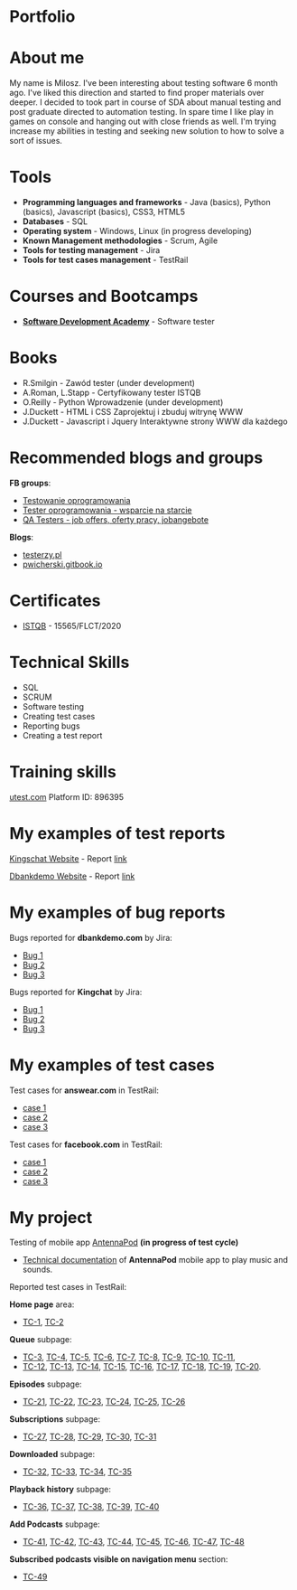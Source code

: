 # Portfolio
# About me
My name is Milosz. I've been interesting about testing software 6 month ago. I've liked this direction and started to find proper materials over deeper. I decided to took part in course of SDA about manual testing and post graduate directed to automation testing. In spare time I like play in games on console and hanging out with close friends as well. I'm trying increase my abilities in testing and seeking new solution to how to solve a sort of issues.
# Tools
* **Programming languages and frameworks** - Java (basics), Python (basics), Javascript (basics), CSS3, HTML5
* **Databases** - SQL
* **Operating system** - Windows, Linux (in progress developing) 
* **Known Management methodologies** - Scrum, Agile
* **Tools for testing management** - Jira
* **Tools for test cases management** - TestRail
# Courses and Bootcamps
* **[Software Development Academy](https://sdacademy.pl)** - Software tester

# Books
* R.Smilgin - Zawód tester (under development)
* A.Roman, L.Stapp - Certyfikowany tester ISTQB
* O.Reilly - Python Wprowadzenie (under development)
* J.Duckett - HTML i CSS Zaprojektuj i zbuduj witrynę WWW
* J.Duckett - Javascript i Jquery Interaktywne strony WWW dla każdego
# Recommended blogs and groups
**FB groups**: 
 * [Testowanie oprogramowania](https://www.facebook.com/groups/TestowanieOprogramowania/)
 * [Tester oprogramowania - wsparcie na starcie](https://www.facebook.com/groups/testeroprogramowania)
 * [QA Testers - job offers, oferty pracy, jobangebote](https://www.facebook.com/groups/808752555920542)
 
**Blogs**:

* [testerzy.pl](https://testerzy.pl/)
* [pwicherski.gitbook.io](https://pwicherski.gitbook.io)

# Certificates
* [ISTQB](https://www.gasq.org/en/certification/check-a-certificate.html) - 15565/FLCT/2020
# Technical Skills
* SQL
* SCRUM
* Software testing
* Creating test cases
* Reporting bugs
* Creating a test report
# Training skills
[utest.com](https://www.utest.com) Platform ID: 896395
# My examples of test reports

[Kingschat Website](https://accounts.kingsch.at) - Report [link](https://drive.google.com/file/d/1PmJnXPpRzYiz46exCKzCSdhnKcyUxF0h/view?usp=sharing)

[Dbankdemo Website](http://dbankdemo.com) - Report [link](https://drive.google.com/file/d/1yMfUu516NrW9fKriguoQW1civllPtzV9/view?usp=sharing)
# My examples of bug reports

Bugs reported for **dbankdemo.com** by Jira:
* [Bug 1](https://drive.google.com/file/d/1OrMBzXudkt9rntgAaaO45UeiXESrh_Op/view?usp=sharing)
* [Bug 2](https://drive.google.com/file/d/1gZzGwLTs2dwWsVVLgsWL3oyEHag9Ulun/view?usp=sharing)
* [Bug 3](https://drive.google.com/file/d/1ZiAiu8EtOZhLgRaYDww7GoARIlESKUva/view?usp=sharing)

Bugs reported for **Kingchat** by Jira:
* [Bug 1](https://drive.google.com/file/d/1FS3vIWABMrop-caJvERrxa5U5JIelUuz/view?usp=sharing)
* [Bug 2](https://drive.google.com/file/d/1ENT9xKW3svp2VRHCpj2zHZLWA6C52MrL/view?usp=sharing)
* [Bug 3](https://drive.google.com/file/d/12AdWjDNb4Nsxyea9peljR2N0k0VXEs_s/view?usp=sharing)

# My examples of test cases
Test cases for **answear.com** in TestRail:
* [case 1](https://drive.google.com/file/d/1uHMQHMdsdJEtZRFmOj10s2FKVs5UkB_H/view?usp=sharing)
* [case 2](https://drive.google.com/file/d/1R_EBY3vRAp1T7Qc1PI83pcC0xugsqysV/view?usp=sharing)
* [case 3](https://drive.google.com/file/d/1-AvuXnHxYA1b2c1N_6QDZRjehp7tOPN3/view?usp=sharing)

Test cases for **facebook.com** in TestRail:
* [case 1](https://drive.google.com/file/d/1S0OT7E9xZPUOaaXLqh2AWnLSH9AzsVFz/view?usp=sharing)
* [case 2](https://drive.google.com/file/d/1s5060iZKoL61kEj-bofbK4QmNZdnO3Mn/view?usp=sharing)
* [case 3](https://drive.google.com/file/d/1_tKtvMeloaZ8qBEzZKh8sN1o4cvL8InE/view?usp=sharing)

# My project
Testing of mobile app [AntennaPod](https://play.google.com/store/apps/details?id=de.danoeh.antennapod) **(in progress of test cycle)**

* [Technical documentation](https://drive.google.com/file/d/1iKb-daDV48aco42bhiRktwYxdk4WJuI-/view?usp=sharing) of **AntennaPod** mobile app to play music and sounds.


Reported test cases in TestRail:

**Home page** area:
* [TC-1](https://drive.google.com/file/d/1W0rDEXr3Am52szgLb28vZOJi8hAZZFJb/view?usp=sharing), [TC-2](https://drive.google.com/file/d/149GtTxoVJOO1NlLIbtuOJTAQ14BUSKcK/view?usp=sharing)

**Queue** subpage:
* [TC-3](https://drive.google.com/file/d/1ZipfWHMcAE3W14u0HarcGhDj1xZyPwkG/view?usp=sharing), [TC-4](https://drive.google.com/file/d/1ntUaqrrwsTvdK_qWH_a2I48vwWWGR8-M/view?usp=sharing), [TC-5](https://drive.google.com/file/d/1LdmRZ-0_2zWbWZdEtFzEf49sKvdkaE4A/view?usp=sharing), [TC-6](https://drive.google.com/file/d/19p2Z5Xmfi6G-WW2a34c6t506ch87ouYi/view?usp=sharing), [TC-7](https://drive.google.com/file/d/1b5H05d_jdJIY7vXTDTXyv64PdVBSZYp8/view?usp=sharing), [TC-8](https://drive.google.com/file/d/1gFUVOimLi2-bk-LI03bean1eLo5oNN24/view?usp=sharing), [TC-9](https://drive.google.com/file/d/1xeSlr8IKZtiUJV92iNOlWgpdJIdqDZrV/view?usp=sharing), [TC-10](https://drive.google.com/file/d/1OOFWS5qi_DEyikAqv8F6EZKLy8k84wpD/view?usp=sharing), [TC-11](https://drive.google.com/file/d/1cgnFFMSAGCEd6wwvl8259xOuVfs5c_s9/view?usp=sharing),
* [TC-12](https://drive.google.com/file/d/1jcr0cSTHfZjnVl9o8m0UbC550RjB2RDe/view?usp=sharing), [TC-13](https://drive.google.com/file/d/1I4wn5mUaIQ4y6k-7JLnaKMpogpRMX7C0/view?usp=sharing), [TC-14](https://drive.google.com/file/d/105I0ag5mUL7yZY1IvwgCQUoiCDPqBPm1/view?usp=sharing), [TC-15](https://drive.google.com/file/d/1Jvh08MBO8GPfS2v_b-_qE1G0zJowyiXB/view?usp=sharing), [TC-16](https://drive.google.com/file/d/11lvlD3pVZEG2__YbHXYa_Ip7LH6syaBY/view?usp=sharing), [TC-17](https://drive.google.com/file/d/1KcIfsDqJM8md1fFzi4p_fK6iZQvXOvuX/view?usp=sharing), [TC-18](https://drive.google.com/file/d/1ZgNqbg3hypQbuRmURBGL6pgrIxZB2pG1/view?usp=sharing), [TC-19](https://drive.google.com/file/d/1zZDYDszME60tisdnwHd0O3Sg1ZCKqQY6/view?usp=sharing), [TC-20](https://drive.google.com/file/d/1l-ZVMQ6qi7CKNXpPktJ6PrMLkj6-tUXD/view?usp=sharing).


**Episodes** subpage:
* [TC-21](https://drive.google.com/file/d/1z1S5hGg_TPLPrxlRN3PVOphG3k9vaqao/view?usp=sharing), [TC-22](https://drive.google.com/file/d/1_Mq-HkyuYkAWg0J1n7ug_9jA3cRXmI3W/view?usp=sharing), [TC-23](https://drive.google.com/file/d/1QwLi0bjWrYmrsKFAeelbzZOEK8vpIXPx/view?usp=sharing), [TC-24](https://drive.google.com/file/d/1l7iAxcSpcEY3U1FYV_mso1O7KwfWNdSr/view?usp=sharing), [TC-25](https://drive.google.com/file/d/17QreKcuR5ZqM4Sk11-mdUoG1CWk-2A-l/view?usp=sharing), [TC-26](https://drive.google.com/file/d/1dDho8BQzQpamTyTYY0qUkieobh0oy76K/view?usp=sharing)

**Subscriptions** subpage:
* [TC-27](https://drive.google.com/file/d/1ijwB8mx7kA5aNIT3L0NDbsk8ssRBr0pj/view?usp=sharing), [TC-28](https://drive.google.com/file/d/1-tEwBcFy7yUpyaf8zITKHKKCFO9irUM5/view?usp=sharing), [TC-29](https://drive.google.com/file/d/1P9l6GiLaU5Gqm8ub4T_DsOP99hkzUrh5/view?usp=sharing), [TC-30](https://drive.google.com/file/d/1Jo-kiWSrnoxxW9-ZyJLVQxIWG3yk46fv/view?usp=sharing), [TC-31](https://drive.google.com/file/d/1SjpYDV11Qbf_46z5zCGtpb1WAnSGwHD2/view?usp=sharing)

**Downloaded** subpage:
* [TC-32](https://drive.google.com/file/d/1t5KN--XXvnd3vwHdp8Ewf9udVJk6s8o5/view?usp=sharing), [TC-33](https://drive.google.com/file/d/18cH0aLLm9b2I0YVd5H3WOueraaMZ-2Zc/view?usp=sharing), [TC-34](https://drive.google.com/file/d/1yWOu5GR-1sNaOPtRkj2yYYrW6sfUF6CF/view?usp=sharing), [TC-35](https://drive.google.com/file/d/1BrlZk0SwkcojWrDMp8dtjq2UNjep9urR/view?usp=sharing)

**Playback history** subpage:
* [TC-36](https://drive.google.com/file/d/1CVsw5pKeLOKY3yKUV7xBWxob8C4AhcYN/view?usp=sharing), [TC-37](https://drive.google.com/file/d/1blSlS9w7y1jJnx4OxZv6Ge1fPMoVQVe3/view?usp=sharing), [TC-38](https://drive.google.com/file/d/19V3um8ZJkDUoERuajAr6aH7YpyOGcrtW/view?usp=sharing), [TC-39](https://drive.google.com/file/d/110DeSJlKFirOA0BBMAXCIOIEFwyGH1yt/view?usp=sharing), [TC-40](https://drive.google.com/file/d/1My1Fi47IxNpHUIrWU2sj6yeUiCHK0fPy/view?usp=sharing)

**Add Podcasts** subpage:
* [TC-41](https://drive.google.com/file/d/1WRhAscy0KXxyzU7KtBxDBWydzbVHNYrG/view?usp=sharing), [TC-42](https://drive.google.com/file/d/1uh5Bdq7CkcImNw4FSH-_ygYiOoAu1JTE/view?usp=sharing), [TC-43](https://drive.google.com/file/d/1JdZz2GMImHlTdgOw0QP4UWOCdCqSDLIP/view?usp=sharing), [TC-44](https://drive.google.com/file/d/1y-bfsrv45JYui7HjPdcmRkaBkjgdzLFf/view?usp=sharing), [TC-45](https://drive.google.com/file/d/1-lI4IrOcU-jhB9aVqWhPTZ9MPwrj4Mvs/view?usp=sharing), [TC-46](https://drive.google.com/file/d/1vCfgr3RjR5MoX2totIqeLK-NFwjRiHZ_/view?usp=sharing), [TC-47](https://drive.google.com/file/d/10qw_QfCGmaGATmyg2s-NvQ8kixvwZZhj/view?usp=sharing), [TC-48](https://drive.google.com/file/d/1IiP479MoFjjfu-F6CSu1vOhH-N0iWIHw/view?usp=sharing)


**Subscribed podcasts visible on navigation menu** section:
* [TC-49](https://drive.google.com/file/d/1e5_RdASdSB2SqRhbDPMNAYiB3yB-rJg_/view?usp=sharing)
